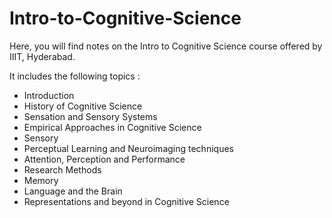 # Intro-to-Cognitive-Science

Here, you will find notes on the Intro to Cognitive Science course offered by IIIT, Hyderabad.

It includes the following topics : 
- Introduction
- History of Cognitive Science
- Sensation and Sensory Systems
- Empirical Approaches in Cognitive Science
- Sensory
- Perceptual Learning and Neuroimaging techniques
- Attention, Perception and Performance
- Research Methods
- Memory
- Language and the Brain
- Representations and beyond in Cognitive Science
